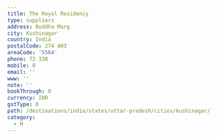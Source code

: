 ```yaml
---
title: The Royal Residency
type: suppliers
address: Buddha Marg
city: Kushinagar
country: India
postalCode: 274 403
areaCode: '5564'
phone: 72 338
mobile: 0
email: ''
www: ''
note: ''
bookThrough: 0
currency: INR
gstType: 0
path: /destinations/india/states/uttar-pradesh/cities/kushinagar/
category:
  - H
---
```


